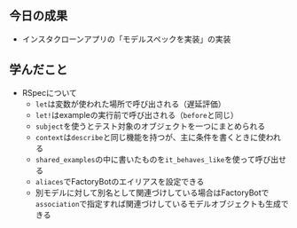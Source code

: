 ## 今日の成果

- インスタクローンアプリの「モデルスペックを実装」の実装

## 学んだこと

- RSpecについて
  - `let`は変数が使われた場所で呼び出される（遅延評価）
  - `let!`はexampleの実行前で呼び出される（`before`と同じ）
  - `subject`を使うとテスト対象のオブジェクトを一つにまとめられる
  - `context`は`describe`と同じ機能を持つが、主に条件を書くときに使われる
  - `shared_examples`の中に書いたものを`it_behaves_like`を使って呼び出せる
  - `aliaces`でFactoryBotのエイリアスを設定できる
  - 別モデルに対して別名として関連づけしている場合はFactoryBotで`association`で指定すれば関連づけしているモデルオブジェクトも生成できる
